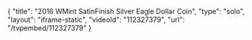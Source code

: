 {
    "title": "2016 WMint SatinFinish Silver Eagle Dollar Coin",
    "type": "solo",
    "layout": "iframe-static",
    "videoId": "112327379",
    "url": "\/tvpembed\/112327379"
}